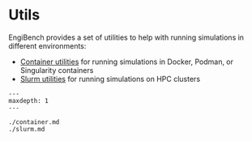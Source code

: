 # Utils

EngiBench provides a set of utilities to help with running simulations in different environments:
- [Container utilities](./container.md) for running simulations in Docker, Podman, or Singularity containers
- [Slurm utilities](./slurm.md) for running simulations on HPC clusters



```{toctree}
---
maxdepth: 1
---

./container.md
./slurm.md
```
